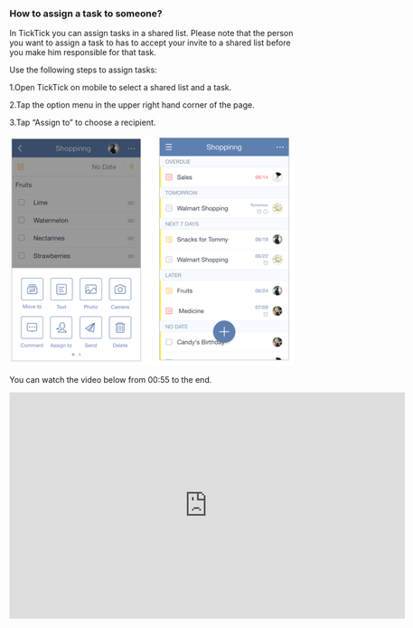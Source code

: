 ### How to assign a task to someone?
In TickTick you can assign tasks in a shared list. Please note that the person you want to assign a task to has to accept your invite to a shared list before you make him responsible for that task.

Use the following steps to assign tasks:

1.Open TickTick on mobile to select a shared list and a task.

2.Tap the option menu in the upper right hand corner of the page.

3.Tap “Assign to” to choose a recipient.

![](../images/iosassign.png)

You can watch the video below from 00:55 to the end.

<iframe width="700" height="400" src="https://www.youtube.com/embed/CTW6geOAGtw?list=PLbWRKVi0_aTEwRLCS5T4MD0wCQU_ve8xW" frameborder="0" allowfullscreen></iframe>
